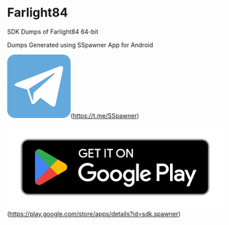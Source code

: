 # Farlight84
SDK Dumps of Farlight84 64-bit


Dumps Generated using SSpawner App for Android



![Telegram](telegram.png)(https://t.me/SSpawner)



![Play Store](playstore.png)(https://play.google.com/store/apps/details?id=sdk.spawner)
